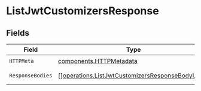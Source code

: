 # ListJwtCustomizersResponse


## Fields

| Field                                                                                                              | Type                                                                                                               | Required                                                                                                           | Description                                                                                                        |
| ------------------------------------------------------------------------------------------------------------------ | ------------------------------------------------------------------------------------------------------------------ | ------------------------------------------------------------------------------------------------------------------ | ------------------------------------------------------------------------------------------------------------------ |
| `HTTPMeta`                                                                                                         | [components.HTTPMetadata](../../models/components/httpmetadata.md)                                                 | :heavy_check_mark:                                                                                                 | N/A                                                                                                                |
| `ResponseBodies`                                                                                                   | [][operations.ListJwtCustomizersResponseBodyUnion](../../models/operations/listjwtcustomizersresponsebodyunion.md) | :heavy_minus_sign:                                                                                                 | The JWT customizers.                                                                                               |